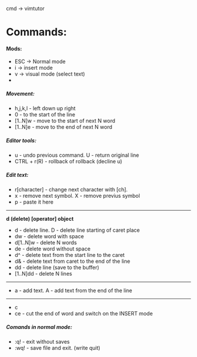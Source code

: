 cmd -> vimtutor
# Commands:  

#### Mods:
* ESC -> Normal mode
* i -> insert mode
* v -> visual mode (select text)
* 

##### Movement:
* h,j,k,l - left down up right
* 0 - to the start of the line
* [1..N]w - move to the start of next N word
* [1..N]e - move to the end of next N word

##### Editor tools:
* u - undo previous command. U - return original line
* CTRL + r(R) - rollback of rollback (decline u)

##### Edit text:
* r[character] - change next character with [ch].
* x - remove next symbol. X - remove previus symbol
* p - paste it here
---
**d (delete) [operator] object**
* d - delete line. D - delete line starting of caret place
* dw - delete word with space
* d[1..N]w - delete N words
* de - delete word without space
* d^ - delete text from the start line to the caret
* d& - delete text from caret to the end of the line 
* dd - delete line (save to the buffer)
* [1..N]dd - delete N lines
---
* a - add text. A - add text from the end of the line
---
* c 
* ce - cut the end of word and switch on the INSERT mode

##### Comands in normal mode:
* :q! - exit without saves
* :wq! - save file and exit. (write quit)


 
  
